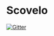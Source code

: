 # Scovelo

[![Gitter](https://badges.gitter.im/Scovelo1/community.svg)](https://gitter.im/Scovelo1/community?utm_source=badge&utm_medium=badge&utm_campaign=pr-badge&utm_content=badge)